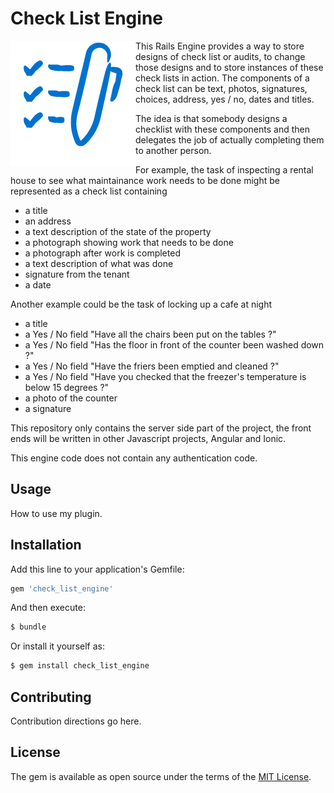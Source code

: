 # Check List Engine

<img align="left"  src="https://github.com/guy-roberts/check_list_engine/blob/master/docs/checklist_icon.png">

This Rails Engine provides a way to store designs of check list or audits, to change those designs and to store instances
of these check lists in action.  The components of a check list can be text, photos, signatures, choices, address, yes / no, dates and titles.

The idea is that somebody designs a checklist with these components and then delegates the job of actually completing them to another person.

For example, the task of inspecting a rental house to see what maintainance work needs to be done might be represented as a check list
containing

* a title
* an address
* a text description of the state of the property
* a photograph showing work that needs to be done
* a photograph after work is completed
* a text description of what was done
* signature from the tenant
* a date 

Another example could be the task of locking up a cafe at night

* a title
* a Yes / No field "Have all the chairs been put on the tables ?"
* a Yes / No field "Has the floor in front of the counter been washed down ?"
* a Yes / No field "Have the friers been emptied and cleaned ?"
* a Yes / No field "Have you checked that the freezer's temperature is below 15 degrees ?"
* a photo of the counter
* a signature


This repository only contains the server side part of the project, the front ends will be written in other
Javascript projects, Angular and Ionic.

This engine code does not contain any authentication code.



## Usage
How to use my plugin.

## Installation
Add this line to your application's Gemfile:

```ruby
gem 'check_list_engine'
```

And then execute:
```bash
$ bundle
```

Or install it yourself as:
```bash
$ gem install check_list_engine
```

## Contributing
Contribution directions go here.

## License
The gem is available as open source under the terms of the [MIT License](http://opensource.org/licenses/MIT).
